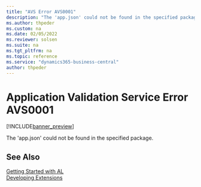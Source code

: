 ```yaml
---
title: "AVS Error AVS0001"
description: "The 'app.json' could not be found in the specified package."
ms.author: thpeder
ms.custom: na
ms.date: 02/05/2022
ms.reviewer: solsen
ms.suite: na
ms.tgt_pltfrm: na
ms.topic: reference
ms.service: "dynamics365-business-central"
author: thpeder
---
```


# Application Validation Service Error AVS0001

[!INCLUDE[banner_preview](../includes/banner_preview.md)]

The 'app.json' could not be found in the specified package.

## See Also

[Getting Started with AL](../devenv-get-started.md)  
[Developing Extensions](../devenv-dev-overview.md)  